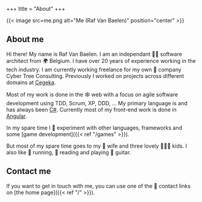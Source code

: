 +++
title = "About"
+++

{{< image src=me.png alt="Me (Raf Van Baelen)" position="center" >}}

## About me
Hi there! My name is Raf Van Baelen. I am an independant 🦸‍♂️ software architect from 🌍 Belgium.
I have over 20 years of experience working in the tech industry. I am currently working freelance for my own 💼 company Cyber Tree Consulting. Previously I worked on projects across different domains at [Cegeka](https://www.cegeka.com).

Most of my work is done in the 🕸 web with a focus on agile software development using TDD, Scrum, XP, DDD, ...
My primary language is and has always been [C#](https://dotnet.microsoft.com). Currently most of my front-end work is done in [Angular](https://angular.io).

In my spare time I 🧪 experiment with other languages, frameworks and some [game development]({{< ref "/games" >}}).

But most of my spare time goes to my 👩 wife and three lovely 👨‍👩‍👧 kids.
I also like 👟 running, 📘 reading and playing 🎸 guitar.

## Contact me
If you want to get in touch with me, you can use one of the 📧 contact links on [the home page]({{< ref "/" >}}).